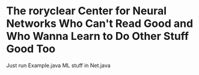 # The roryclear Center for Neural Networks Who Can't Read Good and Who Wanna Learn to Do Other Stuff Good Too

Just run Example.java
ML stuff in Net.java
